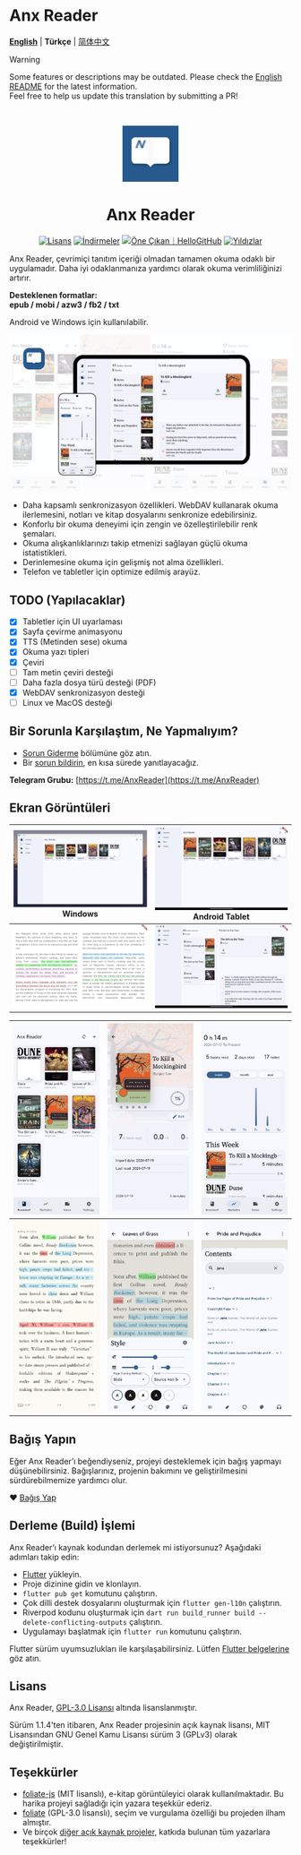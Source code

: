 # Anx Reader

**[English](README.md)** | **Türkçe** | [简体中文](README_zh.md)
 
> [!WARNING]
> Some features or descriptions may be outdated. Please check the [English README](README.md) for the latest information.  
> Feel free to help us update this translation by submitting a PR!



<br>

<p align="center">
  <img src="./docs/images/Anx-logo.jpg" alt="Anx-logo" width="100" />
</p>
<h1 align="center">Anx Reader</h1>
<p align="center">
  <a href="https://github.com/Anxcye/anx-reader/blob/main/LICENSE"><img src="https://img.shields.io/github/license/anxcye/anx-reader" alt="Lisans" ></a>
  <a href="https://github.com/Anxcye/anx-reader/releases"><img src="https://img.shields.io/github/downloads/anxcye/anx-reader/total" alt="İndirmeler"></a>
  <a href="https://hellogithub.com/repository/819a2b3050204451bed552a8812114e5" target="_blank"><img src="https://abroad.hellogithub.com/v1/widgets/recommend.svg?rid=819a2b3050204451bed552a8812114e5&claim_uid=WBA1XOQirm2GRqs&theme=small" alt="Öne Çıkan｜HelloGitHub"/></a>
  <a href="https://github.com/anxcye/anx-reader/stargazers"><img src="https://img.shields.io/github/stars/anxcye/anx-reader" alt="Yıldızlar"></a>
</p>

Anx Reader, çevrimiçi tanıtım içeriği olmadan tamamen okuma odaklı bir uygulamadır. Daha iyi odaklanmanıza yardımcı olarak okuma verimliliğinizi artırır.

**Desteklenen formatlar:**  
**epub / mobi / azw3 / fb2 / txt**  

Android ve Windows için kullanılabilir.

![](./docs/images/9.jpg)

- Daha kapsamlı senkronizasyon özellikleri. WebDAV kullanarak okuma ilerlemesini, notları ve kitap dosyalarını senkronize edebilirsiniz.
- Konforlu bir okuma deneyimi için zengin ve özelleştirilebilir renk şemaları.
- Okuma alışkanlıklarınızı takip etmenizi sağlayan güçlü okuma istatistikleri.
- Derinlemesine okuma için gelişmiş not alma özellikleri.
- Telefon ve tabletler için optimize edilmiş arayüz.

## TODO (Yapılacaklar)
- [X] Tabletler için UI uyarlaması
- [X] Sayfa çevirme animasyonu
- [X] TTS (Metinden sese) okuma
- [X] Okuma yazı tipleri
- [X] Çeviri
- [ ] Tam metin çeviri desteği
- [ ] Daha fazla dosya türü desteği (PDF)
- [X] WebDAV senkronizasyon desteği
- [ ] Linux ve MacOS desteği

## Bir Sorunla Karşılaştım, Ne Yapmalıyım?
- [Sorun Giderme](./docs/troubleshooting.md#English) bölümüne göz atın.
- Bir [sorun bildirin](https://github.com/Anxcye/anx-reader/issues/new/choose), en kısa sürede yanıtlayacağız.

**Telegram Grubu:** [https://t.me/AnxReader](https://t.me/AnxReader)

## Ekran Görüntüleri
| ![](./docs/images/windows_main.png) **Windows** | ![](./docs/images/2wen.png) **Android Tablet** |
|:--:|:-:|
| ![](./docs/images/1wen.png) | ![](./docs/images/3wen.png) |

| ![](./docs/images/5men.jpg) | ![](./docs/images/1men.jpg) |![](./docs/images/7men.jpg)|
|:--:|:--:|:--:|
| ![](./docs/images/10men.jpg) | ![](./docs/images/9men.jpg) | ![](./docs/images/8men.jpg)|

## Bağış Yapın
Eğer Anx Reader’ı beğendiyseniz, projeyi desteklemek için bağış yapmayı düşünebilirsiniz. Bağışlarınız, projenin bakımını ve geliştirilmesini sürdürebilmemize yardımcı olur.

❤️ [Bağış Yap](https://anxcye.com/home/7)

## Derleme (Build) İşlemi
Anx Reader’ı kaynak kodundan derlemek mi istiyorsunuz? Aşağıdaki adımları takip edin:

- [Flutter](https://flutter.dev) yükleyin.
- Proje dizinine gidin ve klonlayın.
- `flutter pub get` komutunu çalıştırın.
- Çok dilli destek dosyalarını oluşturmak için `flutter gen-l10n` çalıştırın.
- Riverpod kodunu oluşturmak için `dart run build_runner build --delete-conflicting-outputs` çalıştırın.
- Uygulamayı başlatmak için `flutter run` komutunu çalıştırın.

Flutter sürüm uyumsuzlukları ile karşılaşabilirsiniz. Lütfen [Flutter belgelerine](https://flutter.dev/docs/get-started/install) göz atın.

## Lisans
Anx Reader, [GPL-3.0 Lisansı](./LICENSE) altında lisanslanmıştır.  

Sürüm 1.1.4'ten itibaren, Anx Reader projesinin açık kaynak lisansı, MIT Lisansından GNU Genel Kamu Lisansı sürüm 3 (GPLv3) olarak değiştirilmiştir.

## Teşekkürler
- [foliate-js](https://github.com/johnfactotum/foliate-js) (MIT lisanslı), e-kitap görüntüleyici olarak kullanılmaktadır. Bu harika projeyi sağladığı için yazara teşekkür ederiz.
- [foliate](https://github.com/johnfactotum/foliate) (GPL-3.0 lisanslı), seçim ve vurgulama özelliği bu projeden ilham almıştır.
- Ve birçok [diğer açık kaynak projeler](./pubspec.yaml), katkıda bulunan tüm yazarlara teşekkürler!
